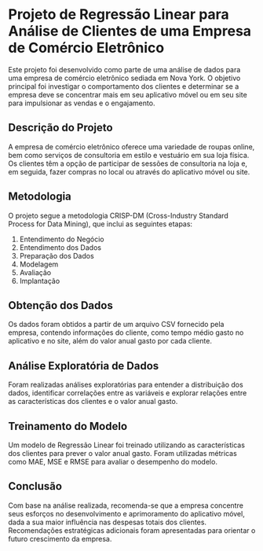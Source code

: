 # Projeto de Regressão Linear para Análise de Clientes de uma Empresa de Comércio Eletrônico

Este projeto foi desenvolvido como parte de uma análise de dados para uma empresa de comércio eletrônico sediada em Nova York. O objetivo principal foi investigar o comportamento dos clientes e determinar se a empresa deve se concentrar mais em seu aplicativo móvel ou em seu site para impulsionar as vendas e o engajamento.

## Descrição do Projeto

A empresa de comércio eletrônico oferece uma variedade de roupas online, bem como serviços de consultoria em estilo e vestuário em sua loja física. Os clientes têm a opção de participar de sessões de consultoria na loja e, em seguida, fazer compras no local ou através do aplicativo móvel ou site.

## Metodologia

O projeto segue a metodologia CRISP-DM (Cross-Industry Standard Process for Data Mining), que inclui as seguintes etapas:

1. Entendimento do Negócio
2. Entendimento dos Dados
3. Preparação dos Dados
4. Modelagem
5. Avaliação
6. Implantação

## Obtenção dos Dados

Os dados foram obtidos a partir de um arquivo CSV fornecido pela empresa, contendo informações do cliente, como tempo médio gasto no aplicativo e no site, além do valor anual gasto por cada cliente.

## Análise Exploratória de Dados

Foram realizadas análises exploratórias para entender a distribuição dos dados, identificar correlações entre as variáveis e explorar relações entre as características dos clientes e o valor anual gasto.

## Treinamento do Modelo

Um modelo de Regressão Linear foi treinado utilizando as características dos clientes para prever o valor anual gasto. Foram utilizadas métricas como MAE, MSE e RMSE para avaliar o desempenho do modelo.

## Conclusão

Com base na análise realizada, recomenda-se que a empresa concentre seus esforços no desenvolvimento e aprimoramento do aplicativo móvel, dada a sua maior influência nas despesas totais dos clientes. Recomendações estratégicas adicionais foram apresentadas para orientar o futuro crescimento da empresa.

